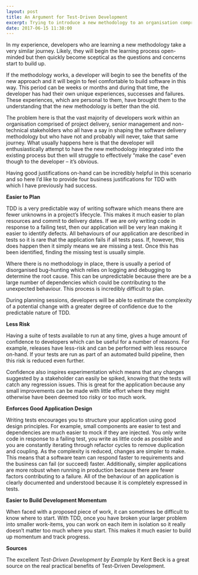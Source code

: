 ```yaml
---
layout: post
title: An Argument for Test-Driven Development
excerpt: Trying to introduce a new methodology to an organisation comprising technical and non-technical stakeholders can be difficult.  Having good justifications on-hand can be incredibly helpful and so here I’d like to provide four business justifications for TDD with which I have previously had success.
date: 2017-06-15 11:38:00
---
```


In my experience, developers who are learning a new methodology take a very similar journey.  Likely, they will begin the learning process open-minded but then quickly become sceptical as the questions and concerns start to build up.

If the methodology works, a developer will begin to see the benefits of the new approach and it will begin to feel comfortable to build software in this way.  This period can be weeks or months and during that time, the developer has had their own unique experiences, successes and failures.  These experiences, which are personal to them, have brought them to the understanding that the new methodology is better than the old.

The problem here is that the vast majority of developers work within an organisation comprised of project delivery, senior management and non-technical stakeholders who all have a say in shaping the software delivery methodology but who have not and probably will never, take that same journey.  What usually happens here is that the developer will enthusiastically attempt to have the new methodology integrated into the existing process but then will struggle to effectively “make the case” even though to the developer – it’s obvious.

Having good justifications on-hand can be incredibly helpful in this scenario and so here I’d like to provide four business justifications for TDD with which I have previously had success.

**Easier to Plan**

TDD is a very predictable way of writing software which means there are fewer unknowns in a project’s lifecycle.  This makes it much easier to plan resources and commit to delivery dates.  If we are only writing code in response to a failing test, then our application will be very lean making it easier to identify defects.  All behaviours of our application are described in tests so it is rare that the application fails if all tests pass.  If, however, this does happen then it simply means we are missing a test.  Once this has been identified, finding the missing test is usually simple.

Where there is no methodology in place, there is usually a period of disorganised bug-hunting which relies on logging and debugging to determine the root cause.  This can be unpredictable because there are be a large number of dependencies which could be contributing to the unexpected behaviour.  This process is incredibly difficult to plan.

During planning sessions, developers will be able to estimate the complexity of a potential change with a greater degree of confidence due to the predictable nature of TDD.

**Less Risk**

Having a suite of tests available to run at any time, gives a huge amount of confidence to developers which can be useful for a number of reasons.  For example, releases have less-risk and can be performed with less resource on-hand.  If your tests are run as part of an automated build pipeline, then this risk is reduced even further.

Confidence also inspires experimentation which means that any changes suggested by a stakeholder can easily be spiked, knowing that the tests will catch any regression issues.  This is great for the application because any small improvements can be made with little effort where they might otherwise have been deemed too risky or too much work.

**Enforces Good Application Design**

Writing tests encourages you to structure your application using good design principles.  For example, small components are easier to test and dependencies are much easier to mock if they are injected.  You only write code in response to a failing test, you write as little code as possible and you are constantly iterating through refactor cycles to remove duplication and coupling.  As the complexity is reduced, changes are simpler to make.  This means that a software team can respond faster to requirements and the business can fail (or succeed) faster.  Additionally, simpler applications are more robust when running in production because there are fewer factors contributing to a failure.  All of the behaviour of an application is clearly documented and understood because it is completely expressed in tests.

**Easier to Build Development Momentum**

When faced with a proposed piece of work, it can sometimes be difficult to know where to start.  With TDD, once you have broken your larger problem into smaller work-items, you can work on each item in isolation so it really doesn’t matter too much where you start.  This makes it much easier to build up momentum and track progress.

**Sources**

The excellent *Test-Driven Development by Example* by Kent Beck is a great source on the real practical benefits of Test-Driven Development.
